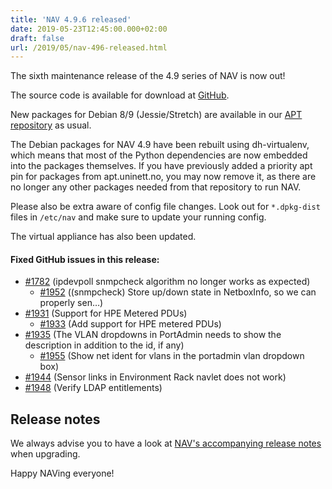 ```yaml
---
title: 'NAV 4.9.6 released'
date: 2019-05-23T12:45:00.000+02:00
draft: false
url: /2019/05/nav-496-released.html
---
```


The sixth maintenance release of the 4.9 series of NAV is now out!

The source code is available for download at [GitHub](https://github.com/UNINETT/nav/releases).

New packages for Debian 8/9 (Jessie/Stretch) are available in our [APT repository](https://nav.uninett.no/install-instructions/#debian) as usual.

The Debian packages for NAV 4.9 have been rebuilt using dh-virtualenv, which means that most of the Python dependencies are now embedded into the packages themselves. If you have previously added a priority apt pin for packages from apt.uninett.no, you may now remove it, as there are no longer any other packages needed from that repository to run NAV.

Please also be extra aware of config file changes. Look out for `*.dpkg-dist` files in `/etc/nav` and make sure to update your running config.

The virtual appliance has also been updated.

#### Fixed GitHub issues in this release:

*   [#1782](https://github.com/Uninett/nav/pull/1782) (ipdevpoll snmpcheck algorithm no longer works as expected)
    *   [#1952](https://github.com/Uninett/nav/pull/1952) ((snmpcheck) Store up/down state in NetboxInfo, so we can properly sen…)
*   [#1931](https://github.com/Uninett/nav/issues/1931) (Support for HPE Metered PDUs)
    *   [#1933](https://github.com/Uninett/nav/pull/1933) (Add support for HPE metered PDUs)
*   [#1935](https://github.com/Uninett/nav/issues/1935) (The VLAN dropdowns in PortAdmin needs to show the description in addition to the id, if any)
    *   [#1955](https://github.com/Uninett/nav/pull/1955) (Show net ident for vlans in the portadmin vlan dropdown box)
*   [#1944](https://github.com/Uninett/nav/issues/1944) (Sensor links in Environment Rack navlet does not work)
*   [#1948](https://github.com/Uninett/nav/pull/1948) (Verify LDAP entitlements)

Release notes
-------------

We always advise you to have a look at [NAV's accompanying release notes](https://nav.uninett.no/doc/4.9/release-notes.html#nav-4-9) when upgrading.

Happy NAVing everyone!
